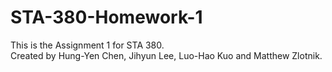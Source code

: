 # STA-380-Homework-1
This is the Assignment 1 for STA 380.<br>
Created by Hung-Yen Chen, Jihyun Lee, Luo-Hao Kuo and Matthew Zlotnik. 

